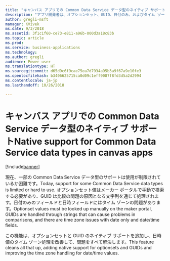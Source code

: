 ```yaml
---
title: "キャンバス アプリでの Common Data Service データ型のネイティブ サポート"
description: "アプリ開発者は、オプションセット、GUID、日付のみ、およびタイム ゾーンなしの日付のみのデータ型を簡単に処理できます。"
author: gregli-msft
manager: KVivek
ms.date: 9/3/2018
ms.assetid: 3f1c1f60-ce73-e811-a96b-000d3a18c83b
ms.topic: article
ms.prod: 
ms.service: business-applications
ms.technology: 
ms.author: gregli
audience: Power user
ms.translationtype: HT
ms.sourcegitcommit: d65d9c6f9cae75ea7d7934a95b3a9f67a9e10fe3
ms.openlocfilehash: b3406625715ca0d09c1eff9087f8fd3d5a2d2994
ms.contentlocale: ja-jp
ms.lasthandoff: 10/26/2018

---
```

# <a name="native-support-for-common-data-service-data-types-in-canvas-apps"></a><span data-ttu-id="e67af-103">キャンバス アプリでの Common Data Service データ型のネイティブ サポート</span><span class="sxs-lookup"><span data-stu-id="e67af-103">Native support for Common Data Service data types in canvas apps</span></span>


[!include[banner](../../includes/banner.md)]

<span data-ttu-id="e67af-104">現在、一部の Common Data Service データ型のサポートは使用が制限されているか困難です。</span><span class="sxs-lookup"><span data-stu-id="e67af-104">Today, support for some Common Data Service data types is limited or hard to use.</span></span> <span data-ttu-id="e67af-105">オプションセット値はメーカー ポータルで手動で検索する必要があり、GUID は比較の問題の原因となる文字列を通じて処理されます。日付のみのフィールドと日時フィールドにはタイム ゾーンの問題があります。</span><span class="sxs-lookup"><span data-stu-id="e67af-105">Optionset values must be looked up manually on the maker portal, GUIDs are handled through strings that can cause problems in comparisons, and there are time zone issues with date only and date/time fields.</span></span>

<span data-ttu-id="e67af-106">この機能は、オプションセットと GUID のネイティブ サポートを追加し、日時値のタイム ゾーン処理を改善して、問題をすべて解決します。</span><span class="sxs-lookup"><span data-stu-id="e67af-106">This feature cleans all that up, adding native support for optionsets and GUIDs and improving the time zone handling for date/time values.</span></span>

